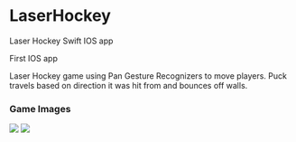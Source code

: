 # LaserHockey
Laser Hockey Swift IOS app

<p>First IOS app</p>
<p>Laser Hockey game using Pan Gesture Recognizers to move players. Puck travels based on direction it was hit from and bounces off walls.</p>

<h3>Game Images</h3>
<img src="https://i.imgur.com/JIgRkFX.png"/>
<img src="https://i.imgur.com/Hm5iR58.png"/>
